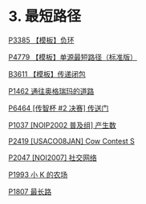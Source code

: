 # 3. 最短路径

[P3385 【模板】负环](<P3385 【模板】负环/P3385 【模板】负环.md> "P3385 【模板】负环")

[P4779 【模板】单源最短路径（标准版）](<P4779 【模板】单源最短路径（标准版）/P4779 【模板】单源最短路径（标准版）.md> "P4779 【模板】单源最短路径（标准版）")

[B3611 【模板】传递闭包](<B3611 【模板】传递闭包/B3611 【模板】传递闭包.md> "B3611 【模板】传递闭包")

[P1462 通往奥格瑞玛的道路](<P1462 通往奥格瑞玛的道路/P1462 通往奥格瑞玛的道路.md> "P1462 通往奥格瑞玛的道路")

[P6464 \[传智杯 #2 决赛\] 传送门](<P6464 \[传智杯 -2 决赛] 传送门/P6464 \[传智杯 -2 决赛] 传送门.md> "P6464 \[传智杯 #2 决赛] 传送门")

[P1037 \[NOIP2002 普及组\] 产生数](<P1037 \[NOIP2002 普及组] 产生数/P1037 \[NOIP2002 普及组] 产生数.md> "P1037 \[NOIP2002 普及组] 产生数")

[P2419 \[USACO08JAN\] Cow Contest S](<P2419 \[USACO08JAN] Cow Contest/P2419 \[USACO08JAN] Cow Contest S.md> "P2419 \[USACO08JAN] Cow Contest S")

[P2047 \[NOI2007\] 社交网络](<P2047 \[NOI2007] 社交网络/P2047 \[NOI2007] 社交网络.md> "P2047 \[NOI2007] 社交网络")

[P1993 小 K 的农场](<P1993 小 K 的农场/P1993 小 K 的农场.md> "P1993 小 K 的农场")

[P1807 最长路](<P1807 最长路/P1807 最长路.md> "P1807 最长路")
